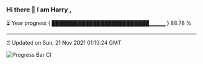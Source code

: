 ### Hi there 👋 I am Harry , 

⏳ Year progress { ██████████████████████████▁▁▁▁ } 88.78 %

---

⏰ Updated on Sun, 21 Nov 2021 01:10:24 GMT

![Progress Bar CI](https://github.com/duykhang68/duykhang68/workflows/Progress%20Bar%20CI/badge.svg)
